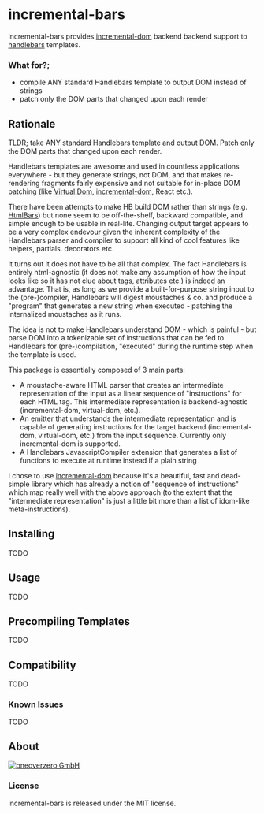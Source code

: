 incremental-bars
=============

incremental-bars provides [incremental-dom](https://github.com/google/incremental-dom) backend backend support to [handlebars](http://www.handlebarsjs.com) templates.

### What for?;

- compile ANY standard Handlebars template to output DOM instead of strings
- patch only the DOM parts that changed upon each render

Rationale
----------

TLDR; take ANY standard Handlebars template and output DOM. Patch only the DOM parts that changed upon each render. 

Handlebars templates are awesome and used in countless applications everywhere - but they generate strings, not DOM, and that makes re-rendering fragments fairly expensive and not suitable for in-place DOM patching (like [Virtual Dom](https://github.com/Matt-Esch/virtual-dom), [incremental-dom](https://github.com/google/incremental-dom), React etc.).

There have been attempts to make HB build DOM rather than strings (e.g. [HtmlBars](https://github.com/tildeio/htmlbars)) but none seem to be off-the-shelf, backward compatible, and simple enough to be usable in real-life. Changing output target appears to be a very complex endevour given the inherent complexity of the Handlebars parser and compiler to support all kind of cool features like helpers, partials. decorators etc. 

It turns out it does not have to be all that complex. The fact Handlebars is entirely html-agnostic (it does not make any assumption of how the input looks like so it has not clue about tags, attributes etc.) is indeed an advantage. That is, as long as we provide a built-for-purpose string input to the (pre-)compiler, Handlebars will digest moustaches & co. and produce a "program" that generates a new string when executed - patching the internalized moustaches as it runs.

The idea is not to make Handlebars understand DOM - which is painful - but parse DOM into a tokenizable set of instructions that can be fed to Handlebars for (pre-)compilation, "executed" during the runtime step when the template is used.

This package is essentially composed of 3 main parts:
- A moustache-aware HTML parser that creates an intermediate representation of the input as a linear sequence of "instructions" for each HTML tag. This intermediate representation is backend-agnostic (incremental-dom, virtual-dom, etc.). 
- An emitter that understands the intermediate representation and is capable of generating instructions for the target backend (incremental-dom, virtual-dom, etc.) from the input sequence. Currently only incremental-dom is supported.
- A Handlebars JavascriptCompiler extension that generates a list of functions to execute at runtime instead if a plain string 

I chose to use [incremental-dom](https://github.com/google/incremental-dom) because it's a beautiful, fast and dead-simple library which has already a notion of "sequence of instructions" which map really well with the above approach (to the extent that the "intermediate representation" is just a little bit more than a list of idom-like meta-instructions).

Installing
----------

TODO

Usage
-----

TODO

Precompiling Templates
----------------------

TODO

Compatibility
-------------

TODO

### Known Issues

TODO

About
-----

[![oneoverzero GmbH](http://oneoverzero.net/assets/img/logo.png)](http://oneoverzero.net)

### License

incremental-bars is released under the MIT license.

